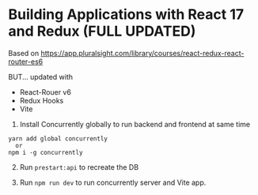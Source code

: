 # Building Applications with React 17 and Redux (FULL UPDATED)

Based on https://app.pluralsight.com/library/courses/react-redux-react-router-es6

 BUT... updated with

 * React-Rouer v6
 * Redux Hooks
 * Vite

1. Install Concurrently globally to run backend and frontend at same time

```
yarn add global concurrently
  or
npm i -g concurrently
```

2. Run `prestart:api` to recreate the DB

3. Run `npm run dev` to run concurrently server and Vite app.
